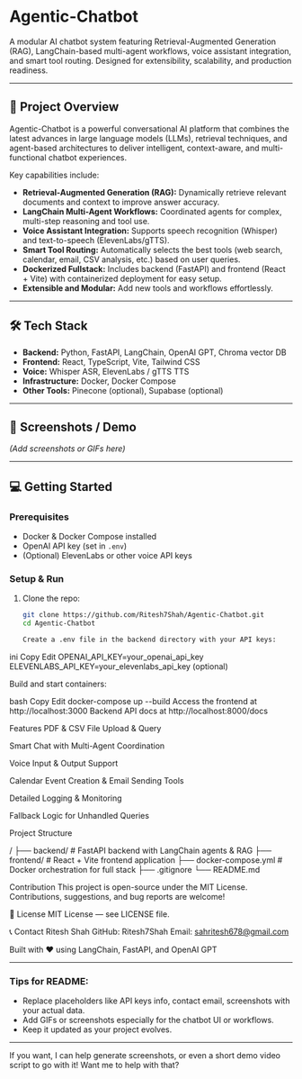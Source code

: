 # Agentic-Chatbot

A modular AI chatbot system featuring Retrieval-Augmented Generation (RAG), LangChain-based multi-agent workflows, voice assistant integration, and smart tool routing. Designed for extensibility, scalability, and production readiness.

---

## 🚀 Project Overview

Agentic-Chatbot is a powerful conversational AI platform that combines the latest advances in large language models (LLMs), retrieval techniques, and agent-based architectures to deliver intelligent, context-aware, and multi-functional chatbot experiences.

Key capabilities include:
- **Retrieval-Augmented Generation (RAG):** Dynamically retrieve relevant documents and context to improve answer accuracy.
- **LangChain Multi-Agent Workflows:** Coordinated agents for complex, multi-step reasoning and tool use.
- **Voice Assistant Integration:** Supports speech recognition (Whisper) and text-to-speech (ElevenLabs/gTTS).
- **Smart Tool Routing:** Automatically selects the best tools (web search, calendar, email, CSV analysis, etc.) based on user queries.
- **Dockerized Fullstack:** Includes backend (FastAPI) and frontend (React + Vite) with containerized deployment for easy setup.
- **Extensible and Modular:** Add new tools and workflows effortlessly.

---

## 🛠️ Tech Stack

- **Backend:** Python, FastAPI, LangChain, OpenAI GPT, Chroma vector DB
- **Frontend:** React, TypeScript, Vite, Tailwind CSS
- **Voice:** Whisper ASR, ElevenLabs / gTTS TTS
- **Infrastructure:** Docker, Docker Compose
- **Other Tools:** Pinecone (optional), Supabase (optional)

---

## 📸 Screenshots / Demo

*(Add screenshots or GIFs here)*

---

## 💻 Getting Started

### Prerequisites

- Docker & Docker Compose installed
- OpenAI API key (set in `.env`)
- (Optional) ElevenLabs or other voice API keys

### Setup & Run

1. Clone the repo:

   ```bash
   git clone https://github.com/Ritesh7Shah/Agentic-Chatbot.git
   cd Agentic-Chatbot

   Create a .env file in the backend directory with your API keys:

ini
Copy
Edit
OPENAI_API_KEY=your_openai_api_key
ELEVENLABS_API_KEY=your_elevenlabs_api_key (optional)

Build and start containers:

bash
Copy
Edit
docker-compose up --build
Access the frontend at http://localhost:3000
Backend API docs at http://localhost:8000/docs

 Features
PDF & CSV File Upload & Query

Smart Chat with Multi-Agent Coordination

Voice Input & Output Support

Calendar Event Creation & Email Sending Tools

Detailed Logging & Monitoring

Fallback Logic for Unhandled Queries

 Project Structure

 /
├── backend/               # FastAPI backend with LangChain agents & RAG
├── frontend/              # React + Vite frontend application
├── docker-compose.yml     # Docker orchestration for full stack
├── .gitignore
└── README.md

Contribution
This project is open-source under the MIT License. Contributions, suggestions, and bug reports are welcome!

📄 License
MIT License — see LICENSE file.

📞 Contact
Ritesh Shah
GitHub: Ritesh7Shah
Email: sahritesh678@gmail.com

Built with ❤️ using LangChain, FastAPI, and OpenAI GPT

---

### Tips for README:

- Replace placeholders like API keys info, contact email, screenshots with your actual data.
- Add GIFs or screenshots especially for the chatbot UI or workflows.
- Keep it updated as your project evolves.

---

If you want, I can help generate screenshots, or even a short demo video script to go with it! Want me to help with that?



